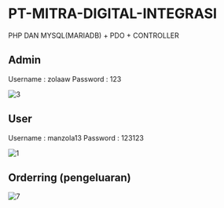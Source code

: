# PT-MITRA-DIGITAL-INTEGRASI
PHP DAN MYSQL(MARIADB) + PDO + CONTROLLER

## Admin
Username : zolaaw
Password : 123

![3](https://user-images.githubusercontent.com/48481265/66276786-27c38280-e8c0-11e9-816e-24d0b731630c.png)

## User
Username : manzola13
Password : 123123

![1](https://user-images.githubusercontent.com/48481265/66276816-5f322f00-e8c0-11e9-9c96-6059dace09c5.png)
## Orderring (pengeluaran)
![7](https://user-images.githubusercontent.com/48481265/66276832-90aafa80-e8c0-11e9-8168-4e647a0b858a.png)
